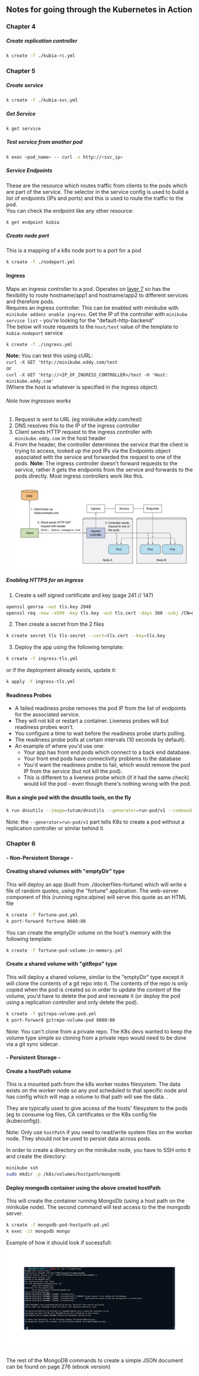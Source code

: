 ## Notes for going through the Kubernetes in Action
### Chapter 4
##### Create replication controller
```bash
k create -f ./kubia-rc.yml
```

### Chapter 5
##### Create service
```bash
k create -f ./kubia-svc.yml
```
##### Get Service
```bash
k get service
```
##### Test service from another pod
```bash
k exec <pod_name> -- curl -s http://<svc_ip>
```
##### Service Endpoints
These are the resource which routes traffic from clients to the pods which are part of the service. The selector in the service config is used to build a list of endpoints (IPs and ports) and this is used to route the traffic to the pod.
<br>
You can check the endpoint like any other resource:
```bash
k get endpoint kubia
```
##### Create node port
This is a mapping of a k8s node port to a port for a pod
````bash
k create -f ./nodeport.yml
````

#### Ingress
Maps an ingress controller to a pod. Operates on <u>layer 7</u> so has the flexibility to route hostname/app1 and hostname/app2 to different services and therefore pods.
<br>
Requires an ingress controller. This can be enabled with minikube with `minikube addons enable ingress`. Get the IP of the controller with `minikube service list` - you're looking for the "default-http-backend"
<br>
The below will route requests to the `host/test` value of the template to `kubia-nodeport` service
```bash
k create -f ./ingress.yml
```
<b>Note:</b> You can test this using cURL:<br>
`curl -X GET 'http://minikube.eddy.com/test`
<br>or<br>
`curl -X GET 'http://<IP_OF_INGRESS_CONTROLLER>/test -H 'Host: minikube.eddy.com'`
<br>
(Where the host is whatever is specified in the ingress object)

###### Note how ingresses works
1. Request is sent to URL (eg minikube.eddy.com/test)
2. DNS resolves this to the IP of the ingress controller
3. Client sends HTTP request to the ingress controller with `minikube.eddy.com` in the host header
4. From the header, the controller determines the service that the client is trying to access, looked up the pod IPs via the Endpoints object associated with the service and forwarded the request to one of the pods.
<b>Note:</b> The ingress controller doesn't forward requests to the service, rather it gets the endpoints from the service and forwards to the pods directly. Most ingress controllers work like this.
<br><br>
![Image of Ingress](./imgs/ingress.png)

##### Enabling HTTPS for an ingress
1. Create a self signed certificate and key (page 241 // 147)
```bash
openssl genrsa -out tls.key 2048
openssl req -new -x509 -key tls.key -out tls.cert -days 360 -subj /CN=minikube.eddy.com
```
2. Then create a secret from the 2 files
```bash
k create secret tls tls-secret --cert=tls.cert --key=tls.key
```

3. Deploy the app using the following template:
```bash
k create -f ingress-tls.yml
```
or if the deployment already exists, update it:
```bash
k apply -f ingress-tls.yml
```

#### Readiness Probes
- A failed readiness probe removes the pod IP from the list of endpoints for the associated service.
- They will not kill or restart a container. Liveness probes will but readiness probes won't.
- You configure a time to wait before the readiness probe starts polling.
- The readiness probe polls at certain intervals (10 seconds by default).
- An example of where you'd use one:
  - Your app has front end pods which connect to a back end database.
  - Your front end pods have connectivity problems to the database
  - You'd want the readiness probe to fail, which would remove the pod IP from the service (but not kill the pod).
  - This is different to a liveness probe which (if it had the same check) would kill the pod - even though there's nothing wrong with the pod.
  
#### Run a single pod with the dnsutils tools, on the fly
```bash
k run dnsutils --image=tutum/dnsutils --generator=run-pod/v1 --command -- sleep infinity
```
Note: the `--generator=run-pod/v1` part tells K8s to create a pod without a replication controller or similar behind it.

### Chapter 6

#### - Non-Persistent Storage -
#### Creating shared volumes with "emptyDir" type

This will deploy an app (built from ./dockerfiles-fortune) which will write a file of random quotes, using the "fortune" application. The web-server component of this (running nginx:alpine) will serve this quote as an HTML file

```bash
k create -f fortune-pod.yml
k port-forward fortune 8080:80
```

You can create the emptyDir volume on the host's memory with the following template:

```bash
k create -f fortune-pod-volume-in-memory.yml
```

#### Create a shared volume with "gitRepo" type

This will deploy a shared volume, similar to the "emptyDir" type except it will clone the contents of a git repo into it. The contents of the repo is only copied when the pod is created so in order to update the content of the volume, you'd have to delete the pod and recreate it (or deploy the pod using a replication controller and only delete the pod).

```bash
k create -f gitrepo-volume-pod.yml
k port-forward gitrepo-volume-pod 8080:80
```

Note: You can't clone from a private repo. The K8s devs wanted to keep the volume type simple so cloning from a private repo would need to be done via a git sync sidecar.

#### - Persistent Storage - 
#### Create a hostPath volume

This is a mounted path from the k8s worker nodes filesystem. The data exists on the worker node so any pod scheduled to that specific node and has config which will map a volume to that path will see the data. .

They are typically used to give access of the hosts' filesystem to the pods (eg to consume log files, CA certificates or the K8s config file (kubeconfig)).

Note: Only use `hostPath` if you need to read/write system files on the worker node. They should not be used to persist data across pods.

In order to create a directory on the minikube node, you have to SSH onto it and create the directory:

```bash
minikube ssh
sudo mkdir -p /k8s/volumes/hostpath/mongodb
```

#### Deploy mongodb container using the above created hostPath

This will create the container running MongoDb (using a host path on the minikube node). The second command will test access to the the mongodb server. 

```bash
k create -f mongodb-pod-hostpath-pd.yml
k exec -it mongodb mongo
```

Example of how it should look if sucessfull:
![Image of Ingress](./imgs/mongodb-test-access.png)

The rest of the MongoDB commands to create a simple JSON document can be found on page 276 (ebook version)